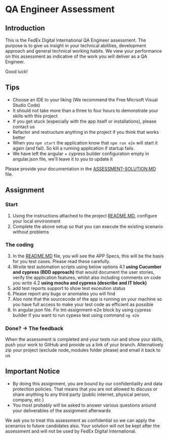 # QA Engineer Assessment

## Introduction

This is the FedEx Digital International QA Engineer assessment. The purpose is to give us
insight in your technical abilities, development approach and general technical
working habits. We view your performance on this assessment as indicative of
the work you will deliver as a QA Engineer.

Good luck!

## Tips

* Choose an IDE to your liking (We recommend the Free Micrsoft Visual Studio Code)
* It should not take more than a three to four hours to demonstrate your skills with this project
* If you get stuck (especially with the app itself or installations), please contact us
* Refactor and restructure anything in the project if you think that works better
* When you `npm start` the application know that `npm run e2e` will start it again (and fail). So kill a running application if startup fails.
* We have left the angular + cypress builder configuration empty in angular.json file, we'll leave it to you to update it

Please provide your documentation in the [ASSESSMENT-SOLUTION.MD](./ASSESSMENT-SOLUTION.MD) file.

## Assignment

### Start

1. Using the instructions attached to the project [README.MD](./README.md), configure your local environment
2. Complete the above setup so that you can execute the existing scenario without problems

### The coding

3. In the [README.MD](./README.md) file, you will see the APP Specs, this will be the basis for you test cases. Please read these carefully.
4. Wrxite test automation scripts using below options
4.1 **using Cucumber and cypress (BDD approach)** that would document the user stories, verify the application features, whilst also including comments on code you write
4.2  **using mocha and cypress (describe and IT block)**
5. add test reports support to show test exceution status
6. Please report any bugs or anomalies you will find
7. Also note that the sourcecode of the app is running on your machine so you have full access to make your test code as efficient as possible
8. In angular.json file. Fix tnt-assignment-e2e block by using cypress builder if you want to run cypess test using command `ng e2e`

### Done? -> The feedback

When the assessment is completed and your tests run and show your skills, push your work to GitHub and provide us a link of your branch. Alternatively zip your project (exclude node_modules folder please) and email it back to us

## Important Notice

* By doing this assignment, you are bound by our confidentiality and data protection policies. That means that you are not allowed to discuss or share anything to any third party (public internet, physical person, company, etc.)
* You most probably will be asked to answer various questions around your deliverables of the assignment afterwards

We ask you to treat this assessment as confidential so we can apply the scenarios to
future candidates also. Your solution will not be kept after the assessment and
will not be used by FedEx Digital International.